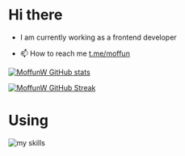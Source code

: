 # Hi there

- I am currently working as a frontend developer
- <p>📫 How to reach me <a href='https://t.me/moffun'>t.me/moffun</a></p>

[![MoffunW GitHub stats](https://github-readme-stats.vercel.app/api?username=MoffunW&show_icons=true&rank_icon=percentile)](https://github.com/MoffunW)

[![MoffunW GitHub Streak](https://streak-stats.demolab.com?user=MoffunW&theme=github-light)](https://github.com/MoffunW)

# Using
![my skills](https://skillicons.dev/icons?i=js,ts,vue,react,webpack,vite,neovim,materialui,sass,threejs&theme=light)
